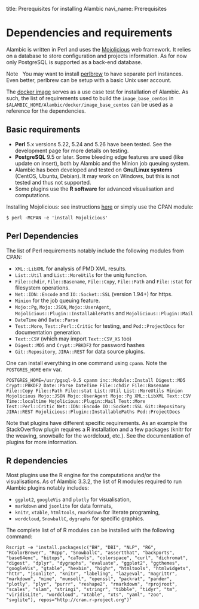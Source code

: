 title: Prerequisites for installing Alambic
navi_name: Prerequisites


# Dependencies and requirements

Alambic is written in Perl and uses the [Mojolicious](https://mojolicio.us) web framework. It relies on a database to store configuration and projects information. As for now only PostgreSQL is supported as a back-end database.

<span class="label label-info">Note</span> &nbsp; You may want to install [perlbrew](http://perlbrew.pl/) to have separate perl instances. Even better, perlbrew can be setup with a basic Unix user account.

The [docker image](/Setup/Docker.html) serves as a use case test for installation of Alambic. As such, the list of requirements used to build the `image_base_centos` in `$ALAMBIC_HOME/Alambic/docker/image_base_centos` can be used as a reference for the dependencies.

## Basic requirements

* **Perl** 5.x versions 5.22, 5.24 and 5.26 have been tested. See the development page for more details on testing.
* **PostgreSQL** 9.5 or later. Some bleeding edge features are used (like update on insert), both by Alambic and the Minion job queuing system.
* Alambic has been developed and tested on **Gnu/Linux systems** (CentOS, Ubuntu, Debian). It may work on Windows, but this is not tested and thus not supported.
* Some plugins use the **R software** for advanced visualisation and computations.

Installing Mojolicious: see instructions [here](https://github.com/kraih/mojo/wiki/Installation) or simply use the CPAN module:

    $ perl -MCPAN -e 'install Mojolicious'

## Perl Dependencies

The list of Perl requirements notably include the following modules from CPAN:

* `XML::LibXML` for analysis of PMD XML results.
* `List::Util` and `List::MoreUtils` for the uniq function.
* `File::chdir`, `File::Basename`, `File::Copy`, `File::Path` and `File::stat` for filesystem operations.
* `Net::IDN::Encode` and `IO::Socket::SSL` (version 1.94+) for https.
* `Minion` for the job queuing feature.
* `Mojo::Pg`, `Mojo::JSON`, `Mojo::UserAgent`, `Mojolicious::Plugin::InstallablePaths` and `Mojolicious::Plugin::Mail`
* `DateTime` and `Date::Parse`
* `Test::More`, `Test::Perl::Critic` for testing, and `Pod::ProjectDocs` for documentation generation.
* `Text::CSV` (which may import `Text::CSV_XS` too)
* `Digest::MD5` and `Crypt::PBKDF2` for password hashes
* `Git::Repository`, `JIRA::REST` for data source plugins.

One can install everything in one command using `cpanm`. Note the `POSTGRES_HOME` env var.

```
POSTGRES_HOME=/usr/pgsql-9.5 cpanm inc::Module::Install Digest::MD5 Crypt::PBKDF2 Date::Parse DateTime File::chdir File::Basename File::Copy File::Path File::stat List::Util List::MoreUtils Minion Mojolicious Mojo::JSON Mojo::UserAgent Mojo::Pg XML::LibXML Text::CSV Time::localtime Mojolicious::Plugin::Mail Test::More Test::Perl::Critic Net::IDN::Encode IO::Socket::SSL Git::Repository JIRA::REST Mojolicious::Plugin::InstallablePaths Pod::ProjectDocs
```

Note that plugins have different specific requirements. As an example the StackOverflow plugin requires a R installation and a few packages (knitr for the weaving, snowballc for the wordcloud, etc.). See the documentation of plugins for more information.

## R dependencies

Most plugins use the R engine for the computations and/or the visualisations. As of Alambic 3.3.2, the list of R modules required to run Alambic plugins notably includes:

* `ggplot2`, `googleVis` and `plotly` for visualisation,
* `markdown` and `jsonlite` for data formats,
* `knitr`, `xtable`, `htmltools`, `rmarkdown` for literate programing,
* `wordcloud`, `SnowballC`, `dygraphs` for specific graphics.

The complete list of of R modules can be installed with the following command:

```
Rscript -e 'install.packages(c("BH", "DBI", "NLP", "R6", "RColorBrewer", "Rcpp", "SnowballC", "assertthat", "backports", "base64enc", "bitops", "caTools", "colorspace", "curl", "dichromat", "digest", "dplyr", "dygraphs", "evaluate", "ggplot2", "ggthemes", "googleVis", "gtable", "hexbin", "highr", "htmltools", "htmlwidgets", "httr", "jsonlite", "knitr", "labeling", "lazyeval", "magrittr", "markdown", "mime", "munsell", "openssl", "packrat", "pander", "plotly", "plyr", "purrr", "reshape2", "rmarkdown", "rprojroot", "scales", "slam", "stringi", "stringr", "tibble", "tidyr", "tm", "viridisLite", "wordcloud", "xtable", "xts", "yaml", "zoo", "svglite"), repos="http://cran.r-project.org")'
```
